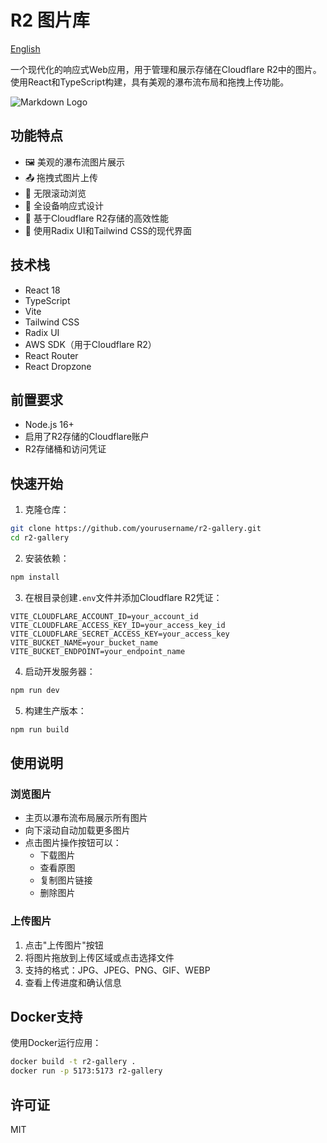 # R2 图片库

[English](./README.md)

一个现代化的响应式Web应用，用于管理和展示存储在Cloudflare R2中的图片。使用React和TypeScript构建，具有美观的瀑布流布局和拖拽上传功能。

![Markdown Logo](https://images.mytest.cc/20250124133938_26129260f0bfe221329a4aeaa09c7efe.png "Markdown Logo")
## 功能特点

- 🖼️ 美观的瀑布流图片展示
- 📤 拖拽式图片上传
- 🔄 无限滚动浏览
- 📱 全设备响应式设计
- 🚀 基于Cloudflare R2存储的高效性能
- 🎨 使用Radix UI和Tailwind CSS的现代界面

## 技术栈

- React 18
- TypeScript
- Vite
- Tailwind CSS
- Radix UI
- AWS SDK（用于Cloudflare R2）
- React Router
- React Dropzone

## 前置要求

- Node.js 16+
- 启用了R2存储的Cloudflare账户
- R2存储桶和访问凭证

## 快速开始

1. 克隆仓库：

```bash
git clone https://github.com/yourusername/r2-gallery.git
cd r2-gallery
```

2. 安装依赖：

```bash
npm install
```

3. 在根目录创建`.env`文件并添加Cloudflare R2凭证：

```env
VITE_CLOUDFLARE_ACCOUNT_ID=your_account_id
VITE_CLOUDFLARE_ACCESS_KEY_ID=your_access_key_id
VITE_CLOUDFLARE_SECRET_ACCESS_KEY=your_access_key
VITE_BUCKET_NAME=your_bucket_name
VITE_BUCKET_ENDPOINT=your_endpoint_name
```

4. 启动开发服务器：

```bash
npm run dev
```

5. 构建生产版本：

```bash
npm run build
```

## 使用说明

### 浏览图片

- 主页以瀑布流布局展示所有图片
- 向下滚动自动加载更多图片
- 点击图片操作按钮可以：
  - 下载图片
  - 查看原图
  - 复制图片链接
  - 删除图片

### 上传图片

1. 点击"上传图片"按钮
2. 将图片拖放到上传区域或点击选择文件
3. 支持的格式：JPG、JPEG、PNG、GIF、WEBP
4. 查看上传进度和确认信息

## Docker支持

使用Docker运行应用：

```bash
docker build -t r2-gallery .
docker run -p 5173:5173 r2-gallery
```

## 许可证

MIT